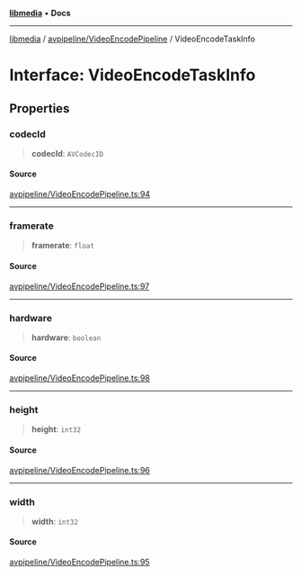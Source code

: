 [**libmedia**](../../../README.md) • **Docs**

***

[libmedia](../../../README.md) / [avpipeline/VideoEncodePipeline](../README.md) / VideoEncodeTaskInfo

# Interface: VideoEncodeTaskInfo

## Properties

### codecId

> **codecId**: `AVCodecID`

#### Source

[avpipeline/VideoEncodePipeline.ts:94](https://github.com/zhaohappy/libmedia/blob/87bf8029d8be58d5035a3f4dc7037c25d1ac371b/src/avpipeline/VideoEncodePipeline.ts#L94)

***

### framerate

> **framerate**: `float`

#### Source

[avpipeline/VideoEncodePipeline.ts:97](https://github.com/zhaohappy/libmedia/blob/87bf8029d8be58d5035a3f4dc7037c25d1ac371b/src/avpipeline/VideoEncodePipeline.ts#L97)

***

### hardware

> **hardware**: `boolean`

#### Source

[avpipeline/VideoEncodePipeline.ts:98](https://github.com/zhaohappy/libmedia/blob/87bf8029d8be58d5035a3f4dc7037c25d1ac371b/src/avpipeline/VideoEncodePipeline.ts#L98)

***

### height

> **height**: `int32`

#### Source

[avpipeline/VideoEncodePipeline.ts:96](https://github.com/zhaohappy/libmedia/blob/87bf8029d8be58d5035a3f4dc7037c25d1ac371b/src/avpipeline/VideoEncodePipeline.ts#L96)

***

### width

> **width**: `int32`

#### Source

[avpipeline/VideoEncodePipeline.ts:95](https://github.com/zhaohappy/libmedia/blob/87bf8029d8be58d5035a3f4dc7037c25d1ac371b/src/avpipeline/VideoEncodePipeline.ts#L95)
